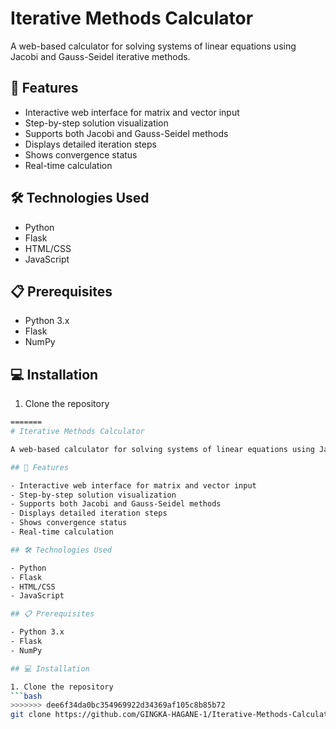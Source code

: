 
# Iterative Methods Calculator

A web-based calculator for solving systems of linear equations using Jacobi and Gauss-Seidel iterative methods.

## 🚀 Features

- Interactive web interface for matrix and vector input
- Step-by-step solution visualization
- Supports both Jacobi and Gauss-Seidel methods
- Displays detailed iteration steps
- Shows convergence status
- Real-time calculation

## 🛠️ Technologies Used

- Python
- Flask
- HTML/CSS
- JavaScript

## 📋 Prerequisites

- Python 3.x
- Flask
- NumPy

## 💻 Installation

1. Clone the repository
```bash
=======
# Iterative Methods Calculator

A web-based calculator for solving systems of linear equations using Jacobi and Gauss-Seidel iterative methods.

## 🚀 Features

- Interactive web interface for matrix and vector input
- Step-by-step solution visualization
- Supports both Jacobi and Gauss-Seidel methods
- Displays detailed iteration steps
- Shows convergence status
- Real-time calculation

## 🛠️ Technologies Used

- Python
- Flask
- HTML/CSS
- JavaScript

## 📋 Prerequisites

- Python 3.x
- Flask
- NumPy

## 💻 Installation

1. Clone the repository
```bash
>>>>>>> dee6f34da0bc354969922d34369af105c8b85b72
git clone https://github.com/GINGKA-HAGANE-1/Iterative-Methods-Calculator.git
